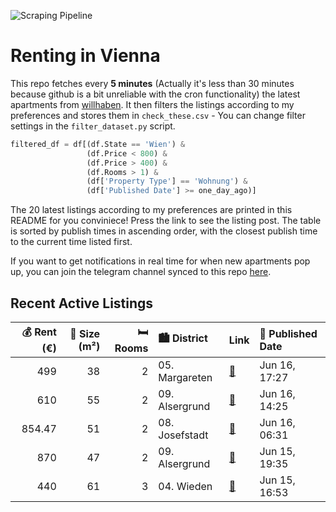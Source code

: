 ![Scraping Pipeline](https://github.com/AthomsG/renting-in-vienna/actions/workflows/run_pipeline.yml/badge.svg)


# Renting in Vienna

This repo fetches every **5 minutes** (Actually it's less than 30 minutes because github is a bit unreliable with the cron functionality) the latest apartments from [willhaben](https://www.willhaben.at/).
It then filters the listings according to my preferences and stores them in `check_these.csv` - You can change filter settings in the `filter_dataset.py` script.

```python
filtered_df = df[(df.State == 'Wien') & 
                 (df.Price < 800) &
                 (df.Price > 400) &
                 (df.Rooms > 1) &
                 (df['Property Type'] == 'Wohnung') &
                 (df['Published Date'] >= one_day_ago)]
```

The 20 latest listings according to my preferences are printed in this README for you conviniece! Press the link to see the listing post.
The table is sorted by publish times in ascending order, with the closest publish time to the current time listed first.

If you want to get notifications in real time for when new apartments pop up, you can join the telegram channel synced to this repo [here](https://t.me/+1HPAYOf5BSsyNTlk).

## Recent Active Listings

|   💰 Rent (€) |   📏 Size (m²) |   🛏️ Rooms | 🏙️ District    | Link                                                                                                                                                                           | 📅 Published Date   |
|-------------:|--------------:|-----------:|:---------------|:-------------------------------------------------------------------------------------------------------------------------------------------------------------------------------|:-------------------|
|       499    |            38 |          2 | 05. Margareten | [🔗](https://www.willhaben.at/iad/immobilien/d/mietwohnungen/wien/wien-1050-margareten/altbau-charme-in-top-lage-direkt-an-der-u4---perfekt-f%C3%BCr-studierende%21-784673921/) | Jun 16, 17:27      |
|       610    |            55 |          2 | 09. Alsergrund | [🔗](https://www.willhaben.at/iad/immobilien/d/mietwohnungen/wien/wien-1090-alsergrund/gemeindewohnung-direktvergabe-2-zimmer-in-toplage-1907609198/)                           | Jun 16, 14:25      |
|       854.47 |            51 |          2 | 08. Josefstadt | [🔗](https://www.willhaben.at/iad/immobilien/d/mietwohnungen/wien/wien-1080-josefstadt/in-toplage-2-zimmerwohnung-n%C3%A4he-bennoplatz%21-bennogasse-23/33-1164629880/)         | Jun 16, 06:31      |
|       870    |            47 |          2 | 09. Alsergrund | [🔗](https://www.willhaben.at/iad/immobilien/d/mietwohnungen/wien/wien-1090-alsergrund/zentrale-2-zimmer-wohnung-im-9.-bezirk-1341490588/)                                      | Jun 15, 19:35      |
|       440    |            61 |          3 | 04. Wieden     | [🔗](https://www.willhaben.at/iad/immobilien/d/mietwohnungen/wien/wien-1040-wieden/direktvergabe-%7C-wohnungsvergabe-3---zimmer-1109762545/)                                    | Jun 15, 16:53      |
